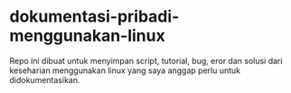# dokumentasi-pribadi-menggunakan-linux

Repo ini dibuat untuk menyimpan script, tutorial, bug, eror dan solusi dari keseharian menggunakan linux yang saya anggap perlu untuk didokumentasikan.
